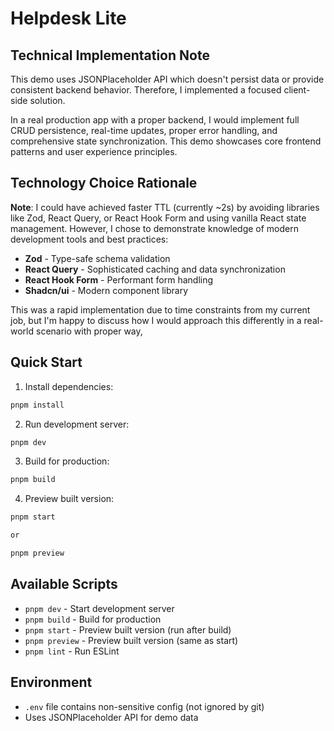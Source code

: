 # Helpdesk Lite

## Technical Implementation Note

This demo uses JSONPlaceholder API which doesn't persist data or provide consistent backend behavior. Therefore, I implemented a focused client-side solution.

In a real production app with a proper backend, I would implement full CRUD persistence, real-time updates, proper error handling, and comprehensive state synchronization. This demo showcases core frontend patterns and user experience principles.

## Technology Choice Rationale

**Note**: I could have achieved faster TTL (currently ~2s) by avoiding libraries like Zod, React Query, or React Hook Form and using vanilla React state management. However, I chose to demonstrate knowledge of modern development tools and best practices:

- **Zod** - Type-safe schema validation
- **React Query** - Sophisticated caching and data synchronization
- **React Hook Form** - Performant form handling
- **Shadcn/ui** - Modern component library

This was a rapid implementation due to time constraints from my current job, but I'm happy to discuss how I would approach this differently in a real-world scenario with proper way,

## Quick Start

1. Install dependencies:

```bash
pnpm install
```

2. Run development server:

```bash
pnpm dev
```

3. Build for production:

```bash
pnpm build
```

4. Preview built version:

```bash
pnpm start

or

pnpm preview
```

## Available Scripts

- `pnpm dev` - Start development server
- `pnpm build` - Build for production
- `pnpm start` - Preview built version (run after build)
- `pnpm preview` - Preview built version (same as start)
- `pnpm lint` - Run ESLint

## Environment

- `.env` file contains non-sensitive config (not ignored by git)
- Uses JSONPlaceholder API for demo data
